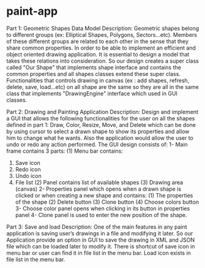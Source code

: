 # paint-app
Part 1: Geometric Shapes Data Model Description:
Geometric shapes belong to different groups (ex: Elliptical Shapes, Polygons, Sectors…etc). Members of these different groups are related to each other in the sense that they share common properties. In order to be able to implement an efficient and object oriented drawing application. It is essential to design a model that takes these relations into consideration. So our design creates a super class called "Our Shape" that implements shape interface and contains the common properties and all shapes classes extend these super class. Functionalities that controls drawing in canvas (ex : add shapes, refresh, delete, save, load…etc) on all shape are the same so they are all in the same class that implements "DrawingEngine" interface which used in GUI classes.

Part 2: Drawing and Painting Application Description:
Design and implement a GUI that allows the following functionalities for the user on all the shapes defined in part 1: Draw, Color, Resize, Move, and Delete which can be done by using cursor to select a drawn shape to show its properties and allow him to change what he wants. Also the application would allow the user to undo or redo any action performed. The GUI design consists of:
1- Main frame contains 3 parts:
(1) Menu bar contains:
1. Save icon
2. Redo icon
3. Undo icon
4. File list
(2) Panel contains list of available shapes
(3) Drawing area (canvas)
2- Properties panel which opens when a drawn shape is clicked or when creating a new shape and contains:
(1) The properties of the shape
(2) Delete button
(3) Clone button
(4) Choose colors button
3- Choose color panel opens when clicking in its button in properties panel
4- Clone panel is used to enter the new position of the shape.

Part 3: Save and load Description:
One of the main features in any paint application is saving user’s drawings in a file and modifying it later.
So our Application provide an option in GUI to save the drawing in XML and JSON file which can be loaded later to modify it. There is shortcut of save icon in menu bar or user can find it in file list in the menu bar. Load icon exists in file list in the menu bar.
